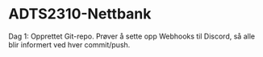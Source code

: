 # ADTS2310-Nettbank

Dag 1:
Opprettet Git-repo. Prøver å sette opp Webhooks til Discord, så alle blir informert ved hver commit/push. 
